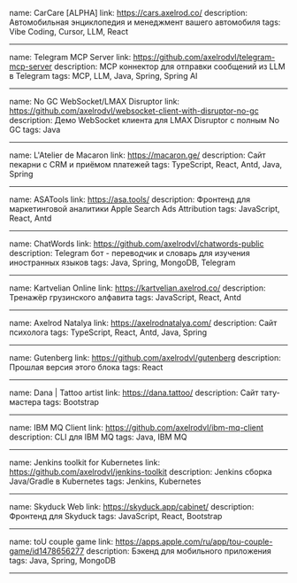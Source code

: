 name: CarCare [ALPHA]
link: https://cars.axelrod.co/
description: Автомобильная энциклопедия и менеджмент вашего автомобиля
tags: Vibe Coding, Cursor, LLM, React

---

name: Telegram MCP Server
link: https://github.com/axelrodvl/telegram-mcp-server
description: MCP коннектор для отправки сообщений из LLM в Telegram
tags: MCP, LLM, Java, Spring, Spring AI

---

name: No GC WebSocket/LMAX Disruptor
link: https://github.com/axelrodvl/websocket-client-with-disruptor-no-gc
description: Демо WebSocket клиента для LMAX Disruptor с полным No GC
tags: Java

---

name: L'Atelier de Macaron
link: https://macaron.ge/
description: Сайт пекарни с CRM и приёмом платежей
tags: TypeScript, React, Antd, Java, Spring

---

name: ASATools
link: https://asa.tools/
description: Фронтенд для маркетинговой аналитики Apple Search Ads Attribution
tags: JavaScript, React, Antd

---

name: ChatWords
link: https://github.com/axelrodvl/chatwords-public
description: Telegram бот - переводчик и словарь для изучения иностранных языков
tags: Java, Spring, MongoDB, Telegram

---

name: Kartvelian Online
link: https://kartvelian.axelrod.co/
description: Тренажёр грузинского алфавита
tags: JavaScript, React, Antd

---

name: Axelrod Natalya
link: https://axelrodnatalya.com/
description: Сайт психолога
tags: TypeScript, React, Antd, Java, Spring

---

name: Gutenberg
link: https://github.com/axelrodvl/gutenberg
description: Прошлая версия этого блока
tags: React

---

name: Dana | Tattoo artist
link: https://dana.tattoo/
description: Сайт тату-мастера
tags: Bootstrap

---

name: IBM MQ Client
link: https://github.com/axelrodvl/ibm-mq-client
description: CLI для IBM MQ
tags: Java, IBM MQ

---

name: Jenkins toolkit for Kubernetes
link: https://github.com/axelrodvl/jenkins-toolkit
description: Jenkins сборка Java/Gradle в Kubernetes
tags: Jenkins, Kubernetes

---

name: Skyduck Web
link: https://skyduck.app/cabinet/
description: Фронтенд для Skyduck
tags: JavaScript, React, Bootstrap

---

name: toU couple game
link: https://apps.apple.com/ru/app/tou-couple-game/id1478656277
description: Бэкенд для мобильного приложения
tags: Java, Spring, MongoDB

---